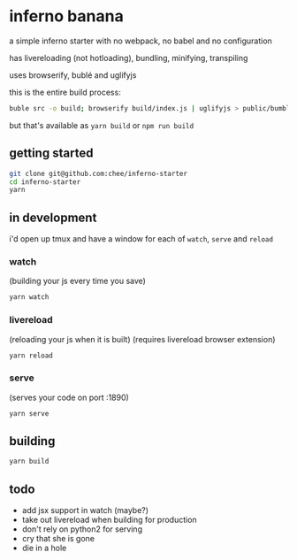 # inferno banana

a simple inferno starter with no webpack, no babel and no configuration

has livereloading (not hotloading), bundling, minifying, transpiling

uses browserify, bublé and uglifyjs

this is the entire build process:

```sh
buble src -o build; browserify build/index.js | uglifyjs > public/bumble.js
```

but that's available as `yarn build` or `npm run build`


## getting started

```sh
git clone git@github.com:chee/inferno-starter
cd inferno-starter
yarn
```

## in development

i'd open up tmux and have a window for each of `watch`, `serve` and `reload`

### watch
(building your js every time you save)

```sh
yarn watch
```

### livereload
(reloading your js when it is built)
(requires livereload browser extension)

```sh
yarn reload
```

### serve
(serves your code on port :1890)

```sh
yarn serve
```

## building

```sh
yarn build
```

## todo

* add jsx support in watch (maybe?)
* take out livereload when building for production
* don't rely on python2 for serving
* cry that she is gone
* die in a hole
